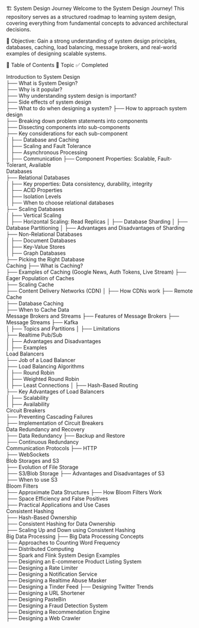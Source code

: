 🏗️ System Design Journey
Welcome to the System Design Journey! This repository serves as a structured roadmap to learning system design, covering everything from fundamental concepts to advanced architectural decisions.

📌 Objective: Gain a strong understanding of system design principles, databases, caching, load balancing, message brokers, and real-world examples of designing scalable systems.

📜 Table of Contents
📂 Topic	✅ Completed

Introduction to System Design	
├── What is System Design?	
├── Why is it popular?	
├── Why understanding system design is important?	
├── Side effects of system design	
├── What to do when designing a system?	
├── How to approach system design	
├── Breaking down problem statements into components	
├── Dissecting components into sub-components	
├── Key considerations for each sub-component	
│ ├── Database and Caching	
│ ├── Scaling and Fault Tolerance	
│ ├── Asynchronous Processing	
│ ├── Communication	
├── Component Properties: Scalable, Fault-Tolerant, Available	
Databases	
├── Relational Databases	
│ ├── Key properties: Data consistency, durability, integrity	
│ ├── ACID Properties	
│ ├── Isolation Levels	
│ ├── When to choose relational databases	
├── Scaling Databases	
│ ├── Vertical Scaling	
│ ├── Horizontal Scaling: Read Replicas	
│ ├── Database Sharding	
│ ├── Database Partitioning	
│ ├── Advantages and Disadvantages of Sharding	
├── Non-Relational Databases	
│ ├── Document Databases	
│ ├── Key-Value Stores	
│ ├── Graph Databases	
├── Picking the Right Database	
Caching	
├── What is Caching?	
├── Examples of Caching (Google News, Auth Tokens, Live Stream)	
├── Eager Population of Caches	
├── Scaling Cache	
├── Content Delivery Networks (CDN)	
│ ├── How CDNs work	
├── Remote Cache	
├── Database Caching	
├── When to Cache Data	
Message Brokers and Streams	
├── Features of Message Brokers	
├── Message Streams	
├── Kafka	
│ ├── Topics and Partitions	
│ ├── Limitations	
├── Realtime Pub/Sub	
│ ├── Advantages and Disadvantages	
│ ├── Examples	
Load Balancers	
├── Job of a Load Balancer	
├── Load Balancing Algorithms	
│ ├── Round Robin	
│ ├── Weighted Round Robin	
│ ├── Least Connections	
│ ├── Hash-Based Routing	
├── Key Advantages of Load Balancers	
│ ├── Scalability	
│ ├── Availability	
Circuit Breakers	
├── Preventing Cascading Failures	
├── Implementation of Circuit Breakers	
Data Redundancy and Recovery	
├── Data Redundancy	
├── Backup and Restore	
├── Continuous Redundancy	
Communication Protocols	
├── HTTP	
├── WebSockets	
Blob Storages and S3	
├── Evolution of File Storage	
├── S3/Blob Storage	
├── Advantages and Disadvantages of S3	
├── When to use S3	
Bloom Filters	
├── Approximate Data Structures	
├── How Bloom Filters Work	
├── Space Efficiency and False Positives	
├── Practical Applications and Use Cases	
Consistent Hashing	
├── Hash-Based Ownership	
├── Consistent Hashing for Data Ownership	
├── Scaling Up and Down using Consistent Hashing	
Big Data Processing	
├── Big Data Processing Concepts	
├── Approaches to Counting Word Frequency	
├── Distributed Computing	
├── Spark and Flink	
System Design Examples	
├── Designing an E-commerce Product Listing System	
├── Designing a Rate Limiter	
├── Designing a Notification Service	
├── Designing a Realtime Abuse Masker	
├── Designing a Tinder Feed	
├── Designing Twitter Trends	
├── Designing a URL Shortener	
├── Designing PasteBin	
├── Designing a Fraud Detection System	
├── Designing a Recommendation Engine	
├── Designing a Web Crawler	
